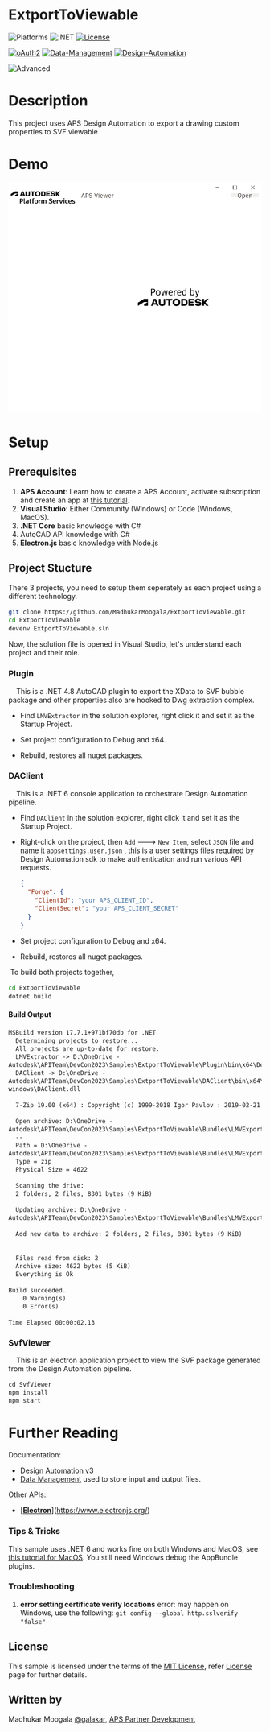 # ExtportToViewable

![Platforms](https://img.shields.io/badge/platform-Windows|MacOS-lightgray.svg)
![.NET](https://img.shields.io/badge/.NET6.0-blue.svg)
[![License](http://img.shields.io/:license-MIT-blue.svg)](http://opensource.org/licenses/MIT)

[![oAuth2](https://img.shields.io/badge/oAuth2-v2-green.svg)](http://developer.autodesk.com/)
[![Data-Management](https://img.shields.io/badge/Data%20Management-v1-green.svg)](http://developer.autodesk.com/)
[![Design-Automation](https://img.shields.io/badge/Design%20Automation-v3-green.svg)](http://developer.autodesk.com/)

![Advanced](https://img.shields.io/badge/Level-Advanced-blue.svg)

# Description

This project uses APS Design Automation to export a drawing custom properties to SVF viewable

# Demo

![](https://github.com/MadhukarMoogala/ExtportToViewable/blob/main/Media/demo.gif)

# Setup

## Prerequisites

1. **APS Account**: Learn how to create a APS Account, activate subscription and create an app at [this tutorial](https://tutorials.autodesk.io/#create-an-account). 
2. **Visual Studio**: Either Community (Windows) or Code (Windows, MacOS).
3. **.NET Core** basic knowledge with C#
4. AutoCAD API knowledge with C#
5. **Electron.js** basic knowledge with Node.js

## Project Stucture

There  3 projects, you need to setup them seperately as each project using a different technology.

```bash
git clone https://github.com/MadhukarMoogala/ExtportToViewable.git
cd ExtportToViewable
devenv ExtportToViewable.sln
```

Now, the solution file is opened in Visual Studio, let's understand each project and their role.

### Plugin

    This is a .NET 4.8 AutoCAD plugin to export the XData to SVF bubble package and other properties also are hooked to  Dwg extraction complex.

- Find `LMVExtractor` in the solution explorer, right click it and set it as the Startup Project.

- Set project configuration to Debug and x64.

- Rebuild, restores all nuget packages.

### DAClient

    This is a .NET 6 console application to orchestrate Design Automation pipeline.

- Find `DAClient` in the solution explorer, right click it and set it as the Startup Project.

- Right-click on the project, then `Add` ---> `New Item`, select `JSON` file and name it `appsettings.user.json` , this is a user settings files required by Design Automation sdk to make authentication and run various API requests.
  
  ```json
  {
    "Forge": {
      "ClientId": "your APS_CLIENT_ID",
      "ClientSecret": "your APS_CLIENT_SECRET"
    }
  }
  ```

- Set project configuration to Debug and x64.

- Rebuild, restores all nuget packages.

 To build both projects together,

```bash
cd ExtportToViewable
dotnet build
```

#### Build Output

```
MSBuild version 17.7.1+971bf70db for .NET
  Determining projects to restore...
  All projects are up-to-date for restore.
  LMVExtractor -> D:\OneDrive - Autodesk\APITeam\DevCon2023\Samples\ExtportToViewable\Plugin\bin\x64\Debug\TestLMVExtractor.dll
  DAClient -> D:\OneDrive - Autodesk\APITeam\DevCon2023\Samples\ExtportToViewable\DAClient\bin\x64\Debug\net6.0-windows\DAClient.dll

  7-Zip 19.00 (x64) : Copyright (c) 1999-2018 Igor Pavlov : 2019-02-21

  Open archive: D:\OneDrive - Autodesk\APITeam\DevCon2023\Samples\ExtportToViewable\Bundles\LMVExporter.bundle.zip
  --
  Path = D:\OneDrive - Autodesk\APITeam\DevCon2023\Samples\ExtportToViewable\Bundles\LMVExporter.bundle.zip
  Type = zip
  Physical Size = 4622

  Scanning the drive:
  2 folders, 2 files, 8301 bytes (9 KiB)

  Updating archive: D:\OneDrive - Autodesk\APITeam\DevCon2023\Samples\ExtportToViewable\Bundles\LMVExporter.bundle.zip

  Add new data to archive: 2 folders, 2 files, 8301 bytes (9 KiB)


  Files read from disk: 2
  Archive size: 4622 bytes (5 KiB)
  Everything is Ok

Build succeeded.
    0 Warning(s)
    0 Error(s)

Time Elapsed 00:00:02.13
```

### SvfViewer

    This is an electron application project to view the SVF package generated from the Design Automation pipeline.

```
cd SvfViewer
npm install
npm start
```

# Further Reading

Documentation:

- [Design Automation v3](https://aps.autodesk.com/en/docs/design-automation/v3/developers_guide/overview/)
- [Data Management](https://aps.autodesk.com/en/docs/data/v2/reference/http/) used to store input and output files.

Other APIs:

- [[**Electron**](https://www.electronjs.org/)](https://www.electronjs.org/)

### Tips & Tricks

This sample uses .NET 6 and works fine on both Windows and MacOS, see [this tutorial for MacOS](https://github.com/augustogoncalves/dotnetcoreheroku). You still need Windows debug the AppBundle plugins.

### Troubleshooting

1. **error setting certificate verify locations** error: may happen on Windows, use the following: `git config --global http.sslverify "false"`

## License

This sample is licensed under the terms of the [MIT License](http://opensource.org/licenses/MIT), refer [License](https://github.com/MadhukarMoogala/ExtportToViewable/blob/main/LICENSE) page for further details.

## Written by

Madhukar Moogala  [@galakar](https://twitter.com/galakar), [APS Partner Development](http://aps.autodesk.com)
